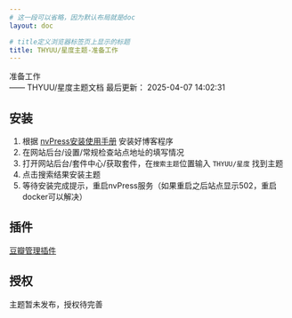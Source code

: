 ```yaml
---
# 这一段可以省略，因为默认布局就是doc
layout: doc

# title定义浏览器标签页上显示的标题
title: THYUU/星度主题-准备工作
---
```


<div class="title-wrapper">
   <div class="page-title">准备工作</div>
   <div class="post-title">—— THYUU/星度主题文档
      <span class="lastModifyTime">
          <i class="fa-regular fa-clock"></i> 最后更新： 2025-04-07 14:02:31
      </span>
   </div>
</div>


## 安装

1. 根据 [nvPress安装使用手册](https://docs.panda-studio.cn:8282/docs/post-19/page-100) 安装好博客程序
2. 在网站后台/设置/常规检查站点地址的填写情况
3. 打开网站后台/套件中心/获取套件，在`搜索主题`位置输入 `THYUU/星度` 找到主题
4. 点击搜索结果安装主题
5. 等待安装完成提示，重启nvPress服务（如果重启之后站点显示502，重启docker可以解决）


## 插件

[豆瓣管理插件](https://scott-studio.cn/1743518768163)

## 授权

主题暂未发布，授权待完善
